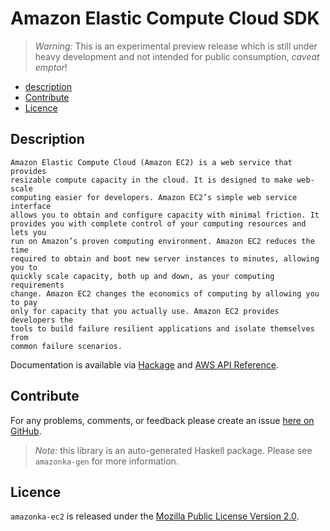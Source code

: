 # Amazon Elastic Compute Cloud SDK

> _Warning:_ This is an experimental preview release which is still under heavy development and not intended for public consumption, _caveat emptor_!

* [description](#description)
* [Contribute](#contribute)
* [Licence](#licence)

## Description

    Amazon Elastic Compute Cloud (Amazon EC2) is a web service that provides
    resizable compute capacity in the cloud. It is designed to make web-scale
    computing easier for developers. Amazon EC2’s simple web service interface
    allows you to obtain and configure capacity with minimal friction. It
    provides you with complete control of your computing resources and lets you
    run on Amazon’s proven computing environment. Amazon EC2 reduces the time
    required to obtain and boot new server instances to minutes, allowing you to
    quickly scale capacity, both up and down, as your computing requirements
    change. Amazon EC2 changes the economics of computing by allowing you to pay
    only for capacity that you actually use. Amazon EC2 provides developers the
    tools to build failure resilient applications and isolate themselves from
    common failure scenarios.

Documentation is available via [Hackage](http://hackage.haskell.org/package/amazonka-ec2)
and [AWS API Reference](http://docs.aws.amazon.com/AWSEC2/latest/APIReference/Welcome.html).


## Contribute

For any problems, comments, or feedback please create an issue [here on GitHub](https://github.com/brendanhay/amazonka/issues).

> _Note:_ this library is an auto-generated Haskell package. Please see `amazonka-gen` for more information.


## Licence

`amazonka-ec2` is released under the [Mozilla Public License Version 2.0](http://www.mozilla.org/MPL/).
